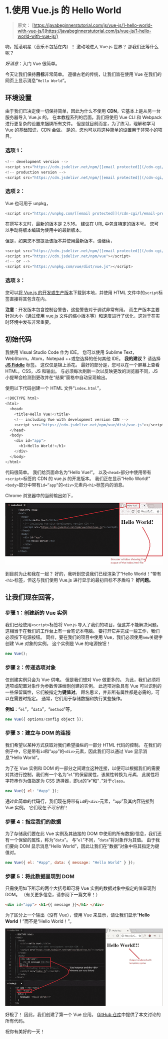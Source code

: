 # 1.使用 Vue.js 的 Hello World

> 原文： [https://javabeginnerstutorial.com/js/vue-js/1-hello-world-with-vue-js/](https://javabeginnerstutorial.com/js/vue-js/1-hello-world-with-vue-js/)

嗨，摇滚明星（音乐不包括在内）！ 激动地进入 Vue.js 世界？ 那我们还等什么呢？

*好消息*：入门 Vue 很简单。

今天让我们保持**目标**非常简单。 遵循古老的传统，让我们旨在使用 Vue 在我们的网页上显示消息“`Hello World`”。

## 环境设置

由于我们已决定使一切保持简单，因此为什么不使用 **CDN**，它基本上是从另一台服务器导入 Vue.js 的。 在本教程系列的后面，我们将使用 Vue CLI 和 Webpack 进行更复杂的设置来捆绑所有文件。 但是就目前而言，为了练习，理解和学习 Vue 的基础知识，CDN 会做。 是的，您也可以将这种简单的设置用于非常小的项目。

### 选项 1：

```java
<!-- development version -->
<script src="https://cdn.jsdelivr.net/npm/[[email protected]](/cdn-cgi/l/email-protection)/dist/vue.js"></script>
<!-- production version -->
<script src="https://cdn.jsdelivr.net/npm/[[email protected]](/cdn-cgi/l/email-protection)"></script>
```

### 选项 2：

Vue 也可用于 unpkg，

```java
<script src="https://unpkg.com/[[email protected]](/cdn-cgi/l/email-protection)/dist/vue.js"></script>
```

在撰写本文时，最新的版本是 2.5.16。 建议在 URL 中包含特定的版本号。 您可以手动将版本编辑为使用中的最新版本。

但是，如果您不想提及该版本并使用最新版本，请继续，

```java
<script src="https://cdn.jsdelivr.net/npm/[[email protected]](/cdn-cgi/l/email-protection)/dist/vue.js"></script>
<script src="https://cdn.jsdelivr.net/npm/vue"></script>
<!-- or -->
<script src="https://unpkg.com/vue/dist/vue.js"></script>
```

### 选项 3：

您可以[将 Vue.js 的开发或生产版本](https://vuejs.org/v2/guide/installation.html)下载到本地，并使用 HTML 文件中的`script`标签直接将其包含在内。

**注意**：开发版本包含控制台警告，这些警告对于调试非常有用。 而生产版本主要针对大小（通过使用 vue.js 文件的缩小版本等）和速度进行了优化，这对于在实时环境中发布非常重要。

## 初始代码

我使用 Visual Studio Code 作为 IDE。 您可以使用 Sublime Text，WebStorm，Atom，Notepad ++或您选择的任何其他 IDE。 **我的建议？** 请选择 [**JS Fiddle**](https://jsfiddle.net/) 标签。 这仅仅是锦上添花。 最好的部分是，您可以在一个屏幕上查看 HTML，CSS，JS 和输出。 与必须每次刷新一次以反映更改的浏览器不同，JS 小提琴会检测到更改并在“结果”窗格中自动呈现输出。

使用以下代码创建一个 HTML 文件“`index.html`”，

```java
<!DOCTYPE html>
<html>
  <head>
    <title>Hello Vue!</title>
    <!-- including Vue with development version CDN -->
    <script src="https://cdn.jsdelivr.net/npm/vue/dist/vue.js"></script>
  </head>
  <body>
    <div id="app">
      <h1>Hello World!</h1>
    </div>
  </body>
</html>
```

代码很简单。 我们给页面命名为“Hello Vue!”。 以及`<head>`部分中使用带有`<script>`标签的 CDN 的 vue.js 的开发版本。 我们正在显示“Hello World!” `<body>`部分中带有`id=”app”`的`<div>`元素内`<h1>`标签内的消息。

Chrome 浏览器中的当前输出如下，

![Initial code set up](img/48f184397978913cd4dba79a25f463b3.png)

到目前为止和我在一起？ 好的，我听到您说我们已经渲染了“Hello World！”带有`<h1>`标签，但这与我们使用 Vue.js 进行显示的最初目标不矛盾吗？ **好问题。**

## **让我们现在回答，**

### **步骤 1：创建新的 Vue 实例**

我们已经使用`<script>`标签将 Vue.js 导入了我们的项目，但这并不能解决问题。 这相当于在我们的工作台上有一台笔记本电脑。 要打开它并完成一些工作，我们必须按下电源按钮。 同样，要在我们的项目中使用 Vue，我们必须使用`new`关键字创建 Vue 对象的实例。 这个实例是 Vue 的电源按钮！

```javascript
new Vue();
```

### **步骤 2：传递选项对象**

仅创建实例只会为 Vue 供电。 但是我们想对 Vue 做更多的。 为此，我们必须将选项或配置对象作为参数传递给刚创建的实例。 此选项对象具有 Vue 可以识别的一些保留属性，它们被指定为**键值对**。 顾名思义，并非所有属性都是必需的，可以在需要时指定。 通常，它们用于存储数据和执行某些操作。

**例如**：“`el`”，“`data`”，“`method`”等。

```javascript
new Vue({ options/config object });
```

### **步骤 3：建立与 DOM 的连接**

我们希望以某种方式获取对我们希望操纵的一部分 HTML 代码的控制。 在我们的例子中，它是带有`id`和“`app`”的`<div>`元素，因此我们可以通过 Vue 显示消息“Hello World”。

为了在 Vue 实例和 DOM 的一部分之间建立这种连接，以便可以根据我们的需要对其进行控制，我们有一个名为“`el`”的保留属性，该属性转换为*元素*。 此属性将字符串作为值指定为 CSS 选择器，即`id`的“`#`”和“`.`”对于`class`。

```javascript
new Vue({ el: "#app" });
```

通过此简单的代码行，我们现在将带有`id`的`<div>`元素，“`app`”及其内容链接到 Vue 实例。 它们现在*不可分割*！

### **步骤 4：指定我们的数据**

为了存储我们要在此 Vue 实例及其链接的 DOM 中使用的所有数据/信息，我们还有一个保留的属性，称为“`data`”。 与“`el`”不同，“`data`”将对象作为其值。 由于我们要向 DOM 显示消息“Hello World”，因此让我们在“数据”对象中将其指定为键值对。

```javascript
new Vue({ el: "#app", data: { message: "Hello World" } });
```

### **步骤 5：将此数据呈现到 DOM**

只需使用如下所示的两个大括号即可将 Vue 实例的数据对象中指定的值呈现到 DOM。 （有关更多信息，请参阅下一篇文章！）

```html
<div id="app"> <h1>{{ message }}</h1> </div>
```

为了区分上一个输出（没有 Vue），使用 Vue 来显示，请让我们显示“**Hello World！**”而不是“Hello World！”。

![Vue.js output](img/6db1fd39a9ccc23d42cc746ed9c95ad8.png)

好极了！ 因此，我们创建了第一个 Vue 应用。 [GitHub 仓库](https://github.com/JBTAdmin/vuejs/tree/master/01_Hello%20World%20with%20Vuejs)中提供了本文讨论的所有代码。

祝你有美好的一天！
